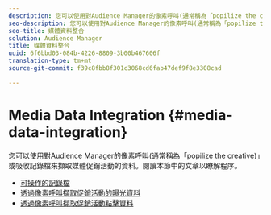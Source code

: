 ```yaml
---
description: 您可以使用對Audience Manager的像素呼叫(通常稱為「popilize the creative)」或吸收記錄檔來擷取媒體促銷活動的資料。
seo-description: 您可以使用對Audience Manager的像素呼叫(通常稱為「popilize the creative)」或吸收記錄檔來擷取媒體促銷活動的資料。
seo-title: 媒體資料整合
solution: Audience Manager
title: 媒體資料整合
uuid: 6f6bbd03-084b-4226-8809-3b00b467606f
translation-type: tm+mt
source-git-commit: f39c8fbb8f301c3068cd6fab47def9f8e3308cad

---
```



# Media Data Integration {#media-data-integration}

您可以使用對Audience Manager的像素呼叫(通常稱為「popilize the creative)」或吸收記錄檔來擷取媒體促銷活動的資料。閱讀本節中的文章以瞭解程序。

<!-- c_camp_data_int.xml -->

* [可操作的記錄檔](/help/using/integration/media-data-integration/actionable-log-files.md)
* [透過像素呼叫擷取促銷活動的曝光資料](/help/using/integration/media-data-integration/impression-data-pixels.md)
* [透過像素呼叫擷取促銷活動點擊資料](/help/using/integration/media-data-integration/click-data-pixels.md)